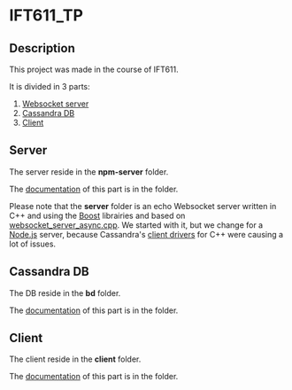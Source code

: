# IFT611_TP

## Description

This project was made in the course of IFT611.

It is divided in 3 parts:
1. [Websocket server](#server)
2. [Cassandra DB](#cassandra-db)
3. [Client](#client)

## Server
The server reside in the **npm-server** folder.

The [documentation](/npm-server) of this part is in the folder.

Please note that the **server** folder is an echo Websocket server written in C++ and using the [Boost](https://www.boost.org) librairies and based on [websocket_server_async.cpp](https://www.boost.org/doc/libs/develop/libs/beast/example/websocket/server/async/websocket_server_async.cpp). We started with it, but we change for a [Node.js](https://nodejs.org/en/) server, because Cassandra's [client drivers](https://cassandra.apache.org/doc/latest/cassandra/getting_started/drivers.html) for C++ were causing a lot of issues.
## Cassandra DB
The DB reside in the **bd** folder.

The [documentation](/bd) of this part is in the folder.

## Client
The client reside in the **client** folder.

The [documentation](/client) of this part is in the folder.